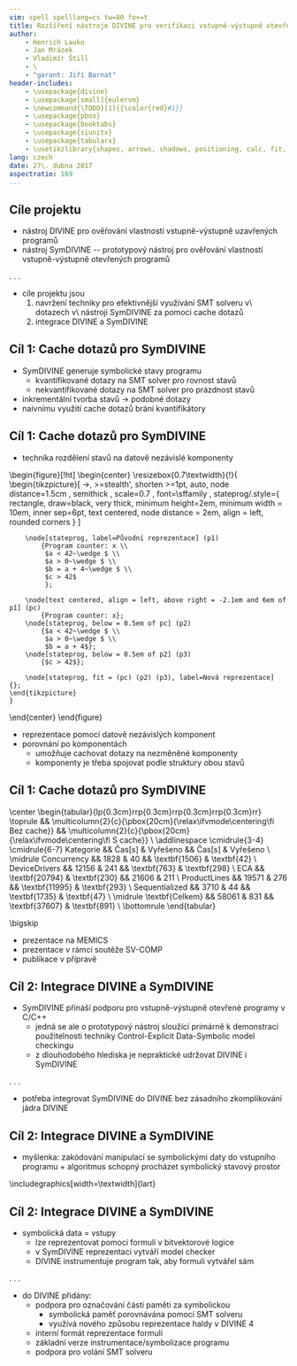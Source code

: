 ```yaml
---
vim: spell spelllang=cs tw=80 fo+=t
title: Rozšíření nástroje DIVINE pro verifikaci vstupně-výstupně otevřených programů
author:
    - Henrich Lauko
    - Jan Mrázek
    - Vladimír Štill
    - \
    - "garant: Jiří Barnat"
header-includes:
    - \usepackage{divine}
    - \usepackage[small]{eulervm}
    - \newcommand{\TODO}[1]{{\color{red}#1}}
    - \usepackage{pbox}
    - \usepackage{booktabs}
    - \usepackage{siunitx}
    - \usepackage{tabularx}
    - \usetikzlibrary{shapes, arrows, shadows, positioning, calc, fit, backgrounds, decorations.pathmorphing}
lang: czech
date: 27\. dubna 2017
aspectratio: 169
...
```


## Cíle projektu

*   nástroj DIVINE pro ověřování vlastností vstupně-výstupně uzavřených programů
*   nástroj SymDIVINE -- prototypový nástroj pro ověřování vlastností
    vstupně-výstupně otevřených programů

. . .

*   cíle projektu jsou
    1.  navržení techniky pro efektivnější využívání SMT solveru v\ dotazech
        v\ nástroji SymDIVINE za pomoci cache dotazů
    2.  integrace DIVINE a SymDIVINE

## Cíl 1: Cache dotazů pro SymDIVINE

*   SymDIVINE generuje symbolické stavy programu
    * kvantifikované dotazy na SMT solver pro rovnost stavů
    * nekvantifikované dotazy na SMT solver pro prázdnost stavů
*   inkrementální tvorba stavů $\rightarrow$ podobné dotazy
*   naivnímu využití cache dotazů brání kvantifikátory

## Cíl 1: Cache dotazů pro SymDIVINE

*   technika rozdělení stavů na datově nezávislé komponenty

\begin{figure}[!ht]
\begin{center}
\resizebox{0.7\textwidth}{!}{
    \begin{tikzpicture}[ ->, >=stealth', shorten >=1pt, auto, node distance=1.5cm
                       , semithick
                       , scale=0.7
                       , font=\sffamily
                       , stateprog/.style={ rectangle, draw=black, very thick,
                         minimum height=2em, minimum width = 10em, inner
                         sep=6pt, text centered, node distance = 2em, align = left,  rounded corners }
                       ]

        \node[stateprog, label=Původní reprezentace] (p1)
            {Program counter: x \\
             $a < 42~\wedge $ \\
             $a > 0~\wedge $ \\
             $b = a + 4~\wedge $ \\
             $c > 42$
             };

        \node[text centered, align = left, above right = -2.1em and 6em of p1] (pc)
            {Program counter: x};
        \node[stateprog, below = 0.5em of pc] (p2)
            {$a < 42~\wedge $ \\
             $a > 0~\wedge $ \\
             $b = a + 4$};
        \node[stateprog, below = 0.5em of p2] (p3)
            {$c > 42$};

        \node[stateprog, fit = (pc) (p2) (p3), label=Nová reprezentace] {};
    \end{tikzpicture}
    }
\end{center}
\end{figure}

*   reprezentace pomocí datově nezávislých komponent
*   porovnání po komponentách
    *   umožňuje cachovat dotazy na nezměněné komponenty
    *   komponenty je třeba spojovat podle struktury obou stavů

## Cíl 1: Cache dotazů pro SymDIVINE

\center
\begin{tabular}{lp{0.3cm}rrp{0.3cm}rrp{0.3cm}rrp{0.3cm}rr}
    \toprule
        &&
    \multicolumn{2}{c}{\pbox{20cm}{\relax\ifvmode\centering\fi Bez cache}} &&
    \multicolumn{2}{c}{\pbox{20cm}{\relax\ifvmode\centering\fi S cache}} \\
    \addlinespace
    \cmidrule{3-4}
    \cmidrule{6-7}
    Kategorie && Čas[s] & Vyřešeno && Čas[s] & Vyřešeno \\
    \midrule
    Concurrency && 1828 & 40 && \textbf{1506} & \textbf{42} \\
    DeviceDrivers && 12156 & 241 &&  \textbf{763} & \textbf{298} \\
    ECA && \textbf{20794} & \textbf{230} && 21606 & 211 \\
    ProductLines && 19571 & 276 && \textbf{11995} & \textbf{293} \\
    Sequentialized && 3710 & 44 && \textbf{1735} & \textbf{47} \\ \midrule
    \textbf{Celkem} && 58061 & 831 && \textbf{37607} & \textbf{891} \\
    \bottomrule
\end{tabular}

\bigskip

*   prezentace na MEMICS
*   prezentace v rámci soutěže SV-COMP
*   publikace v přípravě

## Cíl 2: Integrace DIVINE a SymDIVINE

*   SymDIVINE přináší podporu pro vstupně-výstupně otevřené programy v C/C++
    *   jedná se ale o prototypový nástroj sloužící primárně k demonstraci
        použitelnosti techniky Control-Explicit Data-Symbolic model checkingu
    *   z dlouhodobého hlediska je nepraktické udržovat DIVINE i SymDIVINE

. . .

*   potřeba integrovat SymDIVINE do DIVINE bez zásadního zkomplikování jádra
    DIVINE

## Cíl 2: Integrace DIVINE a SymDIVINE

*   myšlenka: zakódování manipulací se symbolickými daty do vstupního programu +
    algoritmus schopný procházet symbolický stavový prostor

\includegraphics[width=\textwidth]{lart}

## Cíl 2: Integrace DIVINE a SymDIVINE

*   symbolická data = vstupy
    *   lze reprezentovat pomocí formulí v bitvektorové logice
    *   v SymDIVINE reprezentaci vytváří model checker
    *   DIVINE instrumentuje program tak, aby formuli vytvářel sám


. . .

*   do DIVINE přidány:
    *   podpora pro označování části paměti za symbolickou
        *   symbolická paměť porovnávána pomocí SMT solveru
        *   využívá nového způsobu reprezentace haldy v DIVINE 4
    *   interní formát reprezentace formulí
    *   základní verze instrumentace/symbolizace programu
    *   podpora pro volání SMT solveru
